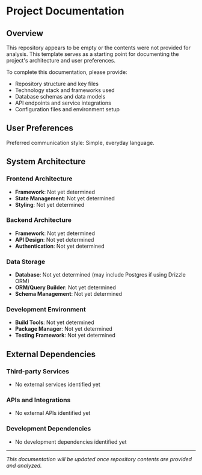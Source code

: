 # Project Documentation

## Overview

This repository appears to be empty or the contents were not provided for analysis. This template serves as a starting point for documenting the project's architecture and user preferences.

To complete this documentation, please provide:
- Repository structure and key files
- Technology stack and frameworks used
- Database schemas and data models
- API endpoints and service integrations
- Configuration files and environment setup

## User Preferences

Preferred communication style: Simple, everyday language.

## System Architecture

### Frontend Architecture
- **Framework**: Not yet determined
- **State Management**: Not yet determined
- **Styling**: Not yet determined

### Backend Architecture
- **Framework**: Not yet determined
- **API Design**: Not yet determined
- **Authentication**: Not yet determined

### Data Storage
- **Database**: Not yet determined (may include Postgres if using Drizzle ORM)
- **ORM/Query Builder**: Not yet determined
- **Schema Management**: Not yet determined

### Development Environment
- **Build Tools**: Not yet determined
- **Package Manager**: Not yet determined
- **Testing Framework**: Not yet determined

## External Dependencies

### Third-party Services
- No external services identified yet

### APIs and Integrations
- No external APIs identified yet

### Development Dependencies
- No development dependencies identified yet

---

*This documentation will be updated once repository contents are provided and analyzed.*
